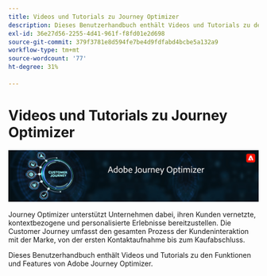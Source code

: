 ```yaml
---
title: Videos und Tutorials zu Journey Optimizer
description: Dieses Benutzerhandbuch enthält Videos und Tutorials zu den Funktionen und Features von Adobe Journey Optimizer.
exl-id: 36e27d56-2255-4d41-961f-f8fd01e2d698
source-git-commit: 379f3781e8d594fe7be4d9fdfabd4bcbe5a132a9
workflow-type: tm+mt
source-wordcount: '77'
ht-degree: 31%

---
```



# Videos und Tutorials zu Journey Optimizer

![](./assets/ajo-banner.png)

Journey Optimizer unterstützt Unternehmen dabei, ihren Kunden vernetzte, kontextbezogene und personalisierte Erlebnisse bereitzustellen. Die Customer Journey umfasst den gesamten Prozess der Kundeninteraktion mit der Marke, von der ersten Kontaktaufnahme bis zum Kaufabschluss.

Dieses Benutzerhandbuch enthält Videos und Tutorials zu den Funktionen und Features von Adobe Journey Optimizer.
